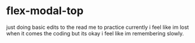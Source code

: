 # flex-modal-top
just doing basic edits to the read me to practice
currently i feel like im lost when it comes the coding but its okay
i feel like im remembering slowly.
